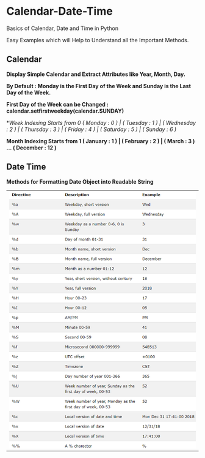 # Calendar-Date-Time
Basics of Calendar, Date and Time in Python

Easy Examples which will Help to Understand all the Important Methods.

## Calendar

**Display Simple Calendar and Extract Attributes like Year, Month, Day.**

**By Default : Monday is the First Day of the Week and Sunday is the Last Day of the Week.**

**First Day of the Week can be Changed : calendar.setfirstweekday(calendar.SUNDAY)**

**Week Indexing Starts from 0 ( Monday : 0 ) | ( Tuesday : 1 ) | ( Wednesday : 2 ) | ( Thursday : 3 ) | ( Friday : 4 ) | ( Saturday : 5 ) | ( Sunday : 6 )*

**Month Indexing Starts from 1 ( January : 1 ) | ( February : 2 ) | ( March : 3 ) ... ( December : 12 )**

## Date Time

**Methods for Formatting Date Object into Readable String**

<table><tr><td><img src = "Date and Time.png"></td></tr></table>
